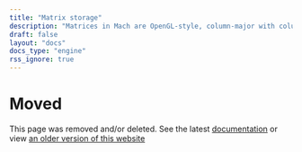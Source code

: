 ```yaml
---
title: "Matrix storage"
description: "Matrices in Mach are OpenGL-style, column-major with column-vectors, i.e. right-associative multiplication in the form matrix * vector = vector."
draft: false
layout: "docs"
docs_type: "engine"
rss_ignore: true
---
```


# Moved

This page was removed and/or deleted. See the latest [documentation](/docs) or view [an older version of this website](/v0.4)
